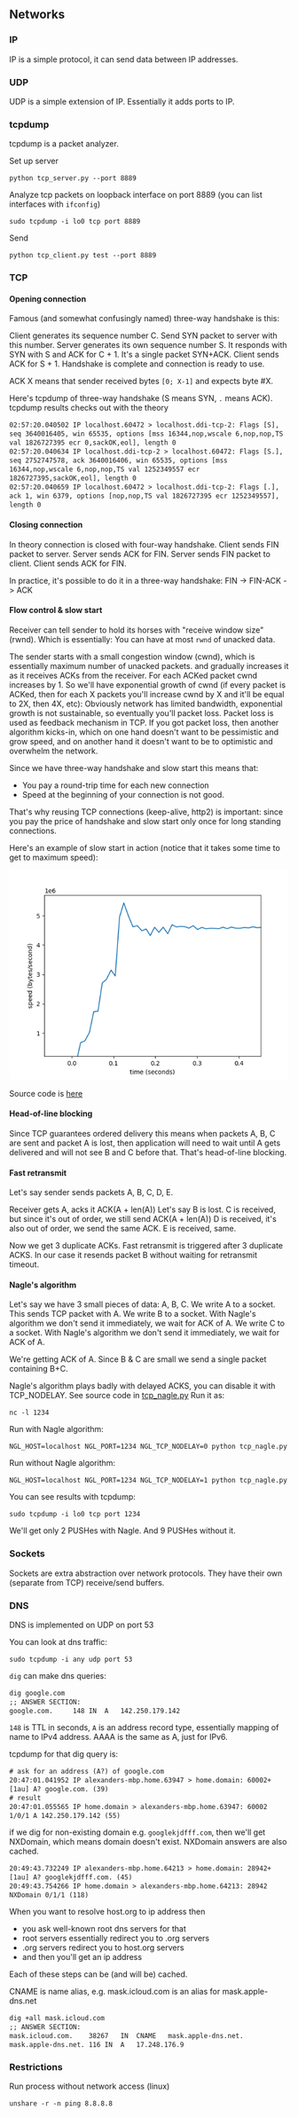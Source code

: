 ## Networks

### IP
IP is a simple protocol, it can send data between IP addresses.

### UDP
UDP is a simple extension of IP. Essentially it adds ports to IP.

### tcpdump

tcpdump is a packet analyzer.


Set up server
```shell
python tcp_server.py --port 8889
```

Analyze tcp packets on loopback interface on port 8889 (you can list interfaces with `ifconfig`) 
```shell
sudo tcpdump -i lo0 tcp port 8889
```

Send
```shell
python tcp_client.py test --port 8889
```

### TCP 

#### Opening connection
Famous (and somewhat confusingly named) three-way handshake is this:

Client generates its sequence number C. Send SYN packet to server with this number.
Server generates its own sequence number S. It responds with SYN with S and ACK for C + 1. 
It's a single packet SYN+ACK.
Client sends ACK for S + 1.
Handshake is complete and connection is ready to use.

ACK X means that sender received bytes `[0; X-1]` and expects byte #X.

Here's tcpdump of three-way handshake (S means SYN, `.` means ACK).
tcpdump results checks out with the theory
```text
02:57:20.040502 IP localhost.60472 > localhost.ddi-tcp-2: Flags [S], seq 3640016405, win 65535, options [mss 16344,nop,wscale 6,nop,nop,TS val 1826727395 ecr 0,sackOK,eol], length 0
02:57:20.040634 IP localhost.ddi-tcp-2 > localhost.60472: Flags [S.], seq 2752747578, ack 3640016406, win 65535, options [mss 16344,nop,wscale 6,nop,nop,TS val 1252349557 ecr 1826727395,sackOK,eol], length 0
02:57:20.040659 IP localhost.60472 > localhost.ddi-tcp-2: Flags [.], ack 1, win 6379, options [nop,nop,TS val 1826727395 ecr 1252349557], length 0
```

#### Closing connection
In theory connection is closed with four-way handshake.
Client sends FIN packet to server.
Server sends ACK for FIN.
Server sends FIN packet to client.
Client sends ACK for FIN.

In practice, it's possible to do it in a three-way handshake: FIN -> FIN-ACK -> ACK


#### Flow control & slow start
Receiver can tell sender to hold its horses with "receive window size" (rwnd).
Which is essentially: You can have at most `rwnd` of unacked data. 

The sender starts with a small congestion window (cwnd), which is essentially maximum number of unacked packets.
and gradually increases it as it receives ACKs from the
receiver. For each ACKed packet cwnd increases by 1. 
So we'll have exponential growth of cwnd (if every packet is ACKed, 
then for each X packets you'll increase cwnd by X and it'll be equal to 2X, then 4X, etc):
Obviously network has limited bandwidth, exponential growth is not sustainable, so eventually you'll
packet loss. Packet loss is used as feedback mechanism in TCP.
If you got packet loss, then another algorithm kicks-in, which on one hand doesn't want to be pessimistic and grow speed,
and on another hand it doesn't want to be to optimistic and overwhelm the network.

Since we have three-way handshake and slow start this means that:
* You pay a round-trip time for each new connection
* Speed at the beginning of your connection is not good.

That's why reusing TCP connections (keep-alive, http2) is important: 
since you pay the price of handshake and slow start only once for long standing connections.

Here's an example of slow start in action (notice that it takes some time to get to maximum speed):

![TCP Slow Start](tcp_slow_start.png)

Source code is [here](tcp_download.py)

#### Head-of-line blocking
Since TCP guarantees ordered delivery this means when packets A, B, C are sent and
packet A is lost, then application will need to wait until A gets delivered and will not see B and C
before that. That's head-of-line blocking. 


#### Fast retransmit
Let's say sender sends packets A, B, C, D, E.

Receiver gets A, acks it ACK(A + len(A))
Let's say B is lost.
C is received, but since it's out of order, we still send ACK(A + len(A))
D is received, it's also out of order, we send the same ACK.
E is received, same.

Now we get 3 duplicate ACKs.
Fast retransmit is triggered after 3 duplicate ACKS. 
In our case it resends packet B without waiting for retransmit timeout.


#### Nagle's algorithm
Let's say we have 3 small pieces of data: A, B, C.
We write A to a socket. This sends TCP packet with A.
We write B to a socket. With Nagle's algorithm we don't send it immediately, we wait for ACK of A.
We write C to a socket. With Nagle's algorithm we don't send it immediately, we wait for ACK of A.

We're getting ACK of A. Since B & C are small we send a single packet containing B+C.

Nagle's algorithm plays badly with delayed ACKS, you can disable it with TCP_NODELAY.
See source code in [tcp_nagle.py](./tcp_nagle.py)
Run it as:
````shell
nc -l 1234
````

Run with Nagle algorithm:
```shell
NGL_HOST=localhost NGL_PORT=1234 NGL_TCP_NODELAY=0 python tcp_nagle.py
```

Run without Nagle algorithm:
```shell
NGL_HOST=localhost NGL_PORT=1234 NGL_TCP_NODELAY=1 python tcp_nagle.py
```

You can see results with tcpdump:
```shell
sudo tcpdump -i lo0 tcp port 1234
```
We'll get only 2 PUSHes with Nagle. And 9 PUSHes without it.


### Sockets
Sockets are extra abstraction over network protocols. 
They have their own (separate from TCP) receive/send buffers.


### DNS
DNS is implemented on UDP on port 53

You can look at dns traffic:
```shell
sudo tcpdump -i any udp port 53
```

`dig` can make dns queries:

```shell
dig google.com
;; ANSWER SECTION:
google.com.		148	IN	A	142.250.179.142
```

`148` is TTL in seconds, `A` is an address record type, essentially mapping of name to IPv4 address.
AAAA is the same as A, just for IPv6.

tcpdump for that dig query is:
```shell
# ask for an address (A?) of google.com
20:47:01.041952 IP alexanders-mbp.home.63947 > home.domain: 60002+ [1au] A? google.com. (39)
# result
20:47:01.055565 IP home.domain > alexanders-mbp.home.63947: 60002 1/0/1 A 142.250.179.142 (55)
```

if we dig for non-existing domain e.g. `googlekjdfff.com`, then we'll get NXDomain, which means domain doesn't exist.
NXDomain answers are also cached.

```shell
20:49:43.732249 IP alexanders-mbp.home.64213 > home.domain: 28942+ [1au] A? googlekjdfff.com. (45)
20:49:43.754266 IP home.domain > alexanders-mbp.home.64213: 28942 NXDomain 0/1/1 (118)
```

When you want to resolve host.org to ip address then 
* you ask well-known root dns servers for that
* root servers essentially redirect you to .org servers
* .org servers redirect you to host.org servers
* and then you'll get an ip address

Each of these steps can be (and will be) cached.

CNAME is name alias, e.g. mask.icloud.com is an alias for mask.apple-dns.net
```shell
dig +all mask.icloud.com
;; ANSWER SECTION:
mask.icloud.com.	38267	IN	CNAME	mask.apple-dns.net.
mask.apple-dns.net.	116	IN	A	17.248.176.9
```

### Restrictions

Run process without network access (linux)

```shell
unshare -r -n ping 8.8.8.8
```